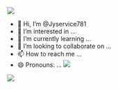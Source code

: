 <img src="https://capsule-render.vercel.app/api?type=waving&color=446DE7&height=180&section=header" />

- 👋 Hi, I’m @Jyservice781
- 👀 I’m interested in ...
- 🌱 I’m currently learning ...
- 💞️ I’m looking to collaborate on ...
- 📫 How to reach me ...
- 😄 Pronouns: ...
<a href="https://www.instagram.com/"><img src="https://img.shields.io/badge/Instagram-E4405F?style=flat-square&logo=Instagram&logoColor=white"/></a>


<img src="https://capsule-render.vercel.app/api?type=waving&color=446DE7&height=180&section=footer" />
